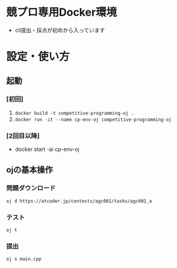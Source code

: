 # 競プロ専用Docker環境
- cli提出・採点が初めから入っています

# 設定・使い方
## 起動
### [初回]
1. `docker build -t competitive-programming-oj .`
2. `docker run -it --name cp-env-oj competitive-programming-oj`

### [2回目以降]
- docker start -ai cp-env-oj
## ojの基本操作
### 問題ダウンロード
`oj d https://atcoder.jp/contests/agc001/tasks/agc001_a`

### テスト 
`oj t`

### 提出
`oj s main.cpp`
